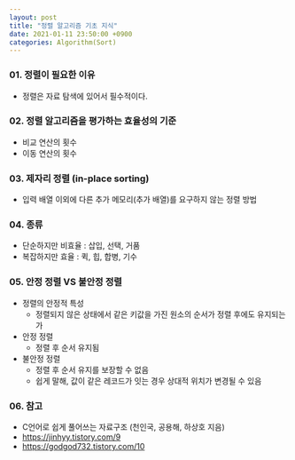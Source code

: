 ```yaml
---
layout: post
title: "정렬 알고리즘 기초 지식"
date: 2021-01-11 23:50:00 +0900
categories: Algorithm(Sort)
---
```


### 01. 정렬이 필요한 이유

- 정렬은 자료 탐색에 있어서 필수적이다.

### 02. 정렬 알고리즘을 평가하는 효율성의 기준

- 비교 연산의 횟수
- 이동 연산의 횟수

### 03. 제자리 정렬 (in-place sorting)

- 입력 배열 이외에 다른 추가 메모리(추가 배열)를 요구하지 않는 정렬 방법

### 04. 종류

- 단순하지만 비효율 : 삽입, 선택, 거품
- 복잡하지만 효율 : 퀵, 힙, 합병, 기수

### 05. 안정 정렬 VS 불안정 정렬

- 정렬의 안정적 특성
  - 정렬되지 않은 상태에서 같은 키값을 가진 원소의 순서가 정렬 후에도 유지되는가
- 안정 정렬
  - 정렬 후 순서 유지됨
- 불안정 정렬
  - 정렬 후 순서 유지를 보장할 수 없음
  - 쉽게 말해, 값이 같은 레코드가 잇는 경우 상대적 위치가 변경될 수 있음

### 06. 참고

- C언어로 쉽게 풀어쓰는 자료구조 (천인국, 공용해, 하상호 지음)
- https://jinhyy.tistory.com/9
- https://godgod732.tistory.com/10

